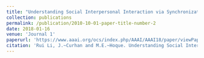 ```yaml
---
title: "Understanding Social Interpersonal Interaction via Synchronization Templates of Facial Events"
collection: publications
permalink: /publication/2010-10-01-paper-title-number-2
date: 2018-01-16
venue: 'Journal 1'
paperurl: 'https://www.aaai.org/ocs/index.php/AAAI/AAAI18/paper/viewPaper/17060'
citation: 'Rui Li, J.~Curhan and M.E.~Hoque. Understanding Social Interpersonal Interaction via Synchronization Templates of Facial Events. In: Proceedings of The 32nd AAAI Conference on Artificial Intelligence (AAAI 2018), 1579-1586, April 2018.'
---
```


